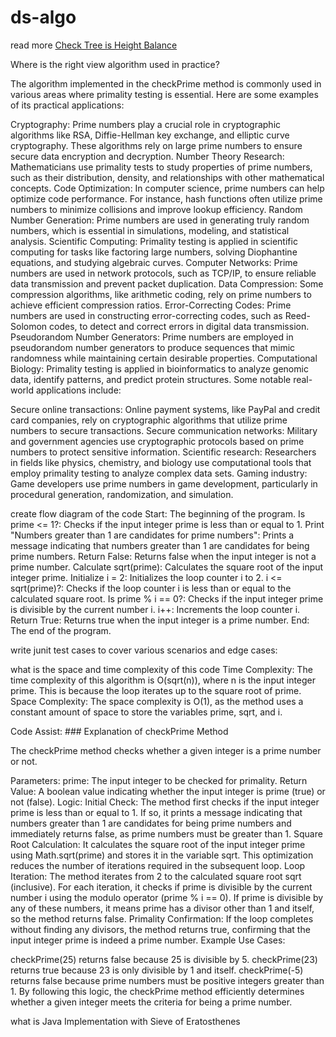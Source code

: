 # ds-algo

read more [Check Tree is Height Balance](https://wesome.org/check-tree-height-balance)

Where is the right view algorithm used in practice?

The algorithm implemented in the checkPrime method is commonly used in various areas where primality testing is essential. Here are some examples of its practical applications:

Cryptography: Prime numbers play a crucial role in cryptographic algorithms like RSA, Diffie-Hellman key exchange, and elliptic curve cryptography. These algorithms rely on large prime numbers to ensure secure data encryption and decryption.
Number Theory Research: Mathematicians use primality tests to study properties of prime numbers, such as their distribution, density, and relationships with other mathematical concepts.
Code Optimization: In computer science, prime numbers can help optimize code performance. For instance, hash functions often utilize prime numbers to minimize collisions and improve lookup efficiency.
Random Number Generation: Prime numbers are used in generating truly random numbers, which is essential in simulations, modeling, and statistical analysis.
Scientific Computing: Primality testing is applied in scientific computing for tasks like factoring large numbers, solving Diophantine equations, and studying algebraic curves.
Computer Networks: Prime numbers are used in network protocols, such as TCP/IP, to ensure reliable data transmission and prevent packet duplication.
Data Compression: Some compression algorithms, like arithmetic coding, rely on prime numbers to achieve efficient compression ratios.
Error-Correcting Codes: Prime numbers are used in constructing error-correcting codes, such as Reed-Solomon codes, to detect and correct errors in digital data transmission.
Pseudorandom Number Generators: Prime numbers are employed in pseudorandom number generators to produce sequences that mimic randomness while maintaining certain desirable properties.
Computational Biology: Primality testing is applied in bioinformatics to analyze genomic data, identify patterns, and predict protein structures.
Some notable real-world applications include:

Secure online transactions: Online payment systems, like PayPal and credit card companies, rely on cryptographic algorithms that utilize prime numbers to secure transactions.
Secure communication networks: Military and government agencies use cryptographic protocols based on prime numbers to protect sensitive information.
Scientific research: Researchers in fields like physics, chemistry, and biology use computational tools that employ primality testing to analyze complex data sets.
Gaming industry: Game developers use prime numbers in game development, particularly in procedural generation, randomization, and simulation.






create flow diagram of the code
Start: The beginning of the program.
Is prime <= 1?: Checks if the input integer prime is less than or equal to 1.
Print "Numbers greater than 1 are candidates for prime numbers": Prints a message indicating that numbers greater than 1 are candidates for being prime numbers.
Return False: Returns false when the input integer is not a prime number.
Calculate sqrt(prime): Calculates the square root of the input integer prime.
Initialize i = 2: Initializes the loop counter i to 2.
i <= sqrt(prime)?: Checks if the loop counter i is less than or equal to the calculated square root.
Is prime % i == 0?: Checks if the input integer prime is divisible by the current number i.
i++: Increments the loop counter i.
Return True: Returns true when the input integer is a prime number.
End: The end of the program.





write junit test cases to cover various scenarios and edge cases:

what is the space and time complexity of this code
Time Complexity: The time complexity of this algorithm is O(sqrt(n)), where n is the input integer prime. This is because the loop iterates up to the square root of prime.
Space Complexity: The space complexity is O(1), as the method uses a constant amount of space to store the variables prime, sqrt, and i.





Code Assist: ### Explanation of checkPrime Method

The checkPrime method checks whether a given integer is a prime number or not.

Parameters:
prime: The input integer to be checked for primality.
Return Value:
A boolean value indicating whether the input integer is prime (true) or not (false).
Logic:
Initial Check: The method first checks if the input integer prime is less than or equal to 1. If so, it prints a message indicating that numbers greater than 1 are candidates for being prime numbers and immediately returns false, as prime numbers must be greater than 1.
Square Root Calculation: It calculates the square root of the input integer prime using Math.sqrt(prime) and stores it in the variable sqrt. This optimization reduces the number of iterations required in the subsequent loop.
Loop Iteration: The method iterates from 2 to the calculated square root sqrt (inclusive). For each iteration, it checks if prime is divisible by the current number i using the modulo operator (prime % i == 0). If prime is divisible by any of these numbers, it means prime has a divisor other than 1 and itself, so the method returns false.
Primality Confirmation: If the loop completes without finding any divisors, the method returns true, confirming that the input integer prime is indeed a prime number.
Example Use Cases:

checkPrime(25) returns false because 25 is divisible by 5.
checkPrime(23) returns true because 23 is only divisible by 1 and itself.
checkPrime(-5) returns false because prime numbers must be positive integers greater than 1.
By following this logic, the checkPrime method efficiently determines whether a given integer meets the criteria for being a prime number.





what is Java Implementation with Sieve of Eratosthenes